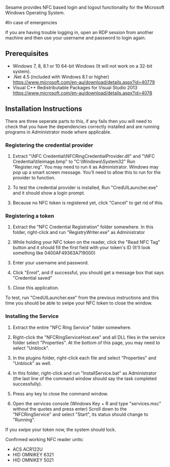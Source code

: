 Sesame provides NFC based login and logout functionality for the Microsoft Windows Operating System.

#In case of emergencies

If you are having trouble logging in, open an RDP session from another machine and then use your username and password to login again.

## Prerequisites
* Windows 7, 8, 8.1 or 10 64-bit Windows (It will not work on a 32-bit system). 
* .Net 4.5 (included with Windows 8.1 or higher) https://www.microsoft.com/en-au/download/details.aspx?id=40779 
* Visual C++ Redistributable Packages for Visual Studio 2013 https://www.microsoft.com/en-au/download/details.aspx?id=4078


## Installation Instructions

There are three seperate parts to this, if any fails then you will need to check that you have the dependencies correctly installed and are running programs in Administrator mode where applicable.

### Registering the credential provider

1. Extract "\NFC Credential\NFCRingCredentialProvider.dll" and "\NFC Credential\tileimage.bmp" to "C:\Windows\System32" Run "Register.reg". You may need to run it as Administrator. Windows may pop up a smart screen message. You'll need to allow this to run for the provider to function.

1. To test the credential provider is installed, Run "CredUILauncher.exe" and it should show a login prompt.

1. Because no NFC token is registered yet, click "Cancel" to get rid of this.

### Registering a token

1. Extract the "NFC Credential Registration" folder somewhere. In this folder, right-click and run "RegistryWriter.exe" as Administrator

1. While holding your NFC token on the reader, click the "Read NFC Tag" button and it should fill the first field with your token's ID (It'll look something like 0400AF49363A719000)

1. Enter your username and password.

1. Click "Enrol", and if successful, you should get a message box that says "Credential saved"

1. Close this application.

To test, run "CredUILauncher.exe" from the previous instructions and this time you should be able to swipe your NFC token to close the window.

### Installing the Service

1. Extract the entire "NFC Ring Service" folder somewhere.

1. Right-click the "NFCRingServiceHost.exe" and all DLL files in the service folder select "Properties". At the bottom of this page, you may need to select "Unblock".

1. In the plugins folder, right-click each file and select "Properties" and "Unblock" as well.

1. In this folder, right-click and run "InstallService.bat" as Administrator (the last line of the command window should say the task completed successfully).

1. Press any key to close the command window.

1. Open the services console (Windows Key + R and type "services.msc" without the quotes and press enter) Scroll down to the "NFCRingService" and select "Start", its status should change to "Running".

If you swipe your token now, the system should lock.

Confirmed working NFC reader units:
* ACS ACR122U
* HID OMNIKEY 6321
* HID OMNIKEY 5021
